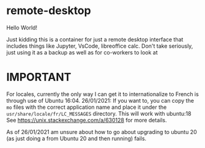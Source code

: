 # remote-desktop
Hello World!

Just kidding this is a container for just a remote desktop interface that includes things like Jupyter, VsCode, libreoffice calc. 
Don't take seriously, just using it as a backup as well as for co-workers to look at 

# IMPORTANT
For locales, currently the only way I can get it to internationalize to French is through use of Ubuntu 16:04.
26/01/2021: If you want to, you can copy the `mo` files with the correct application name and place it under the
`usr/share/locale/fr/LC_MESSAGES` directory. This will work with ubuntu:18
See https://unix.stackexchange.com/a/630128 for more details.

As of 26/01/2021 am unsure about how to go about upgrading to ubuntu 20 (as just doing a from Ubuntu 20 and then running)
fails. 
